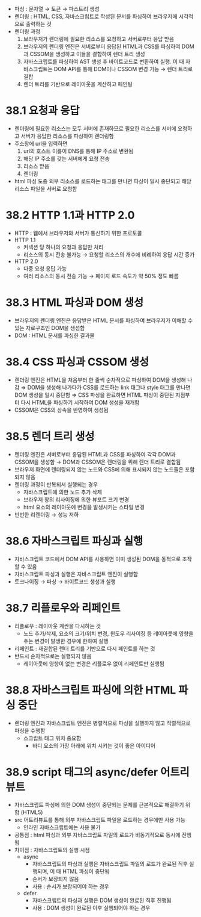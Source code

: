 - 파싱 : 문자열 → 토큰 → 파스트리 생성
- 렌더링 : HTML, CSS, 자바스크립트로 작성된 문서를 파싱하여 브라우저에 시각적으로 출력하는 것
- 렌더링 과정
  1. 브라우저가 렌더링에 필요한 리소스를 요청하고 서버로부터 응답 받음
  2. 브라우저의 렌더링 엔진은 서버로부터 응답된 HTML과 CSS를 파싱하여 DOM과 CSSOM을 생성하고 이들을 결합하여 렌더 트리 생성
  3. 자바스크립트를 파싱하여 AST 생성 후 바이트코드로 변환하여 실행. 이 때 자바스크립트는 DOM API를 통해 DOM이나 CSSOM 변경 가능 → 렌더 트리로 결합
  4. 렌더 트리를 기반으로 레이아웃을 계산하고 페인팅

# 38.1 요청과 응답

- 렌더링에 필요한 리소스는 모두 서버에 존재하므로 필요한 리소스를 서버에 요청하고 서버가 응답한 리소스를 파싱하여 렌더링함
- 주소창에 url을 입력하면
  1. url의 호스트 이름이 DNS를 통해 IP 주소로 변환됨
  2. 해당 IP 주소를 갖는 서버에게 요청 전송
  3. 리소스 받음
  4. 렌더링
- html 파싱 도중 외부 리소스를 로드하는 태그를 만나면 파싱이 일시 중단되고 해당 리소스 파일을 서버로 요청함

# 38.2 HTTP 1.1과 HTTP 2.0

- HTTP : 웹에서 브라우저와 서버가 통신하기 위한 프로토콜
- HTTP 1.1
  - 커넥션 당 하나의 요청과 응답만 처리
  - 리소스의 동시 전송 불가능 → 요청할 리소스의 개수에 비례하여 응답 시간 증가
- HTTP 2.0
  - 다중 요청 응답 가능
  - 여러 리소스의 동시 전송 가능 → 페이지 로드 속도가 약 50% 정도 빠름

# 38.3 HTML 파싱과 DOM 생성

- 브라우저의 렌더링 엔진은 응답받은 HTML 문서를 파싱하여 브라우저가 이해할 수 있는 자료구조인 DOM을 생성함
- DOM : HTML 문서를 파싱한 결과물

# 38.4 CSS 파싱과 CSSOM 생성

- 렌더링 엔진은 HTML을 처음부터 한 줄씩 순차적으로 파싱하여 DOM을 생성해 나감
  ⇒ DOM을 생성해 나가다가 CSS를 로드하는 link 태그나 style 태그를 만나면 DOM 생성을 일시 중단함
  ⇒ CSS 파싱을 완료하면 HTML 파싱이 중단된 지점부터 다시 HTML을 파싱하기 시작하여 DOM 생성을 재개함
- CSSOM은 CSS의 상속을 반영하여 생성됨

# 38.5 렌더 트리 생성

- 렌더링 엔진은 서버로부터 응답된 HTML과 CSS를 파싱하여 각각 DOM과 CSSOM을 생성함
  → DOM과 CSSOM은 렌더링을 위해 렌더 트리로 결합됨
- 브라우저 화면에 렌더링되지 않는 노드와 CSS에 의해 표시되지 않는 노드들은 포함되지 않음
- 렌더링 과정이 반복되서 실행되는 경우
  - 자바스크립트에 의한 노드 추가 삭제
  - 브라우저 창의 리사이징에 의한 뷰포트 크기 변경
  - html 요소의 레이아웃에 변경을 발생시키는 스타일 변경
- 빈번한 리렌더링 → 성능 저하

# 38.6 자바스크립트 파싱과 실행

- 자바스크립트 코드에서 DOM API를 사용하면 이미 생성된 DOM을 동적으로 조작할 수 있음
- 자바스크립트 파싱과 실행은 자바스크립트 엔진이 실행함
- 토크나이징 → 파싱 → 바이트코드 생성과 실행

# 38.7 리플로우와 리페인트

- 리플로우 : 레이아웃 계싼을 다시하는 것
  - 노드 추가/삭제, 요소의 크기/위치 변경, 윈도우 리사이징 등 레이아웃에 영향을 주는 변경이 발생한 경우에 한하여 실행
- 리페인트 : 재결합된 렌더 트리를 기반으로 다시 페인트를 하는 것
- 반드시 순차적으로는 실행되지 않음
  - 레이아웃에 영향이 없는 변경은 리플로우 없이 리페인트만 실행됨

# 38.8 자바스크립트 파싱에 의한 HTML 파싱 중단

- 렌더링 엔진과 자바스크립트 엔진은 병렬적으로 파싱을 실행하지 않고 직렬적으로 파싱을 수행함
  - 스크립트 태그 위치 중요함
    - 바디 요소의 가장 아래에 위치 시키는 것이 좋은 아이디어

# 38.9 script 태그의 async/defer 어트리뷰트

- 자바스크립트 파싱에 의한 DOM 생성이 중단되는 문제를 근본적으로 해결하기 위함 (HTML5)
- src 어트리뷰트를 통해 외부 자바스크립트 파일을 로드하는 경우에만 사용 가능
  - 인라인 자바스크립트에는 사용 불가
- 공통점 : html 파싱과 외부 자바스크립트 파일의 로드가 비동기적으로 동시에 진행됨
- 차이점 : 자바스크립트의 실행 시점
  - async
    - 자바스크립트의 파싱과 실행은 자바스크립트 파일의 로드가 완료된 직후 실행되며, 이 때 HTML 파싱이 중단됨
    - 순서가 보장되지 않음
    - 사용 : 순서가 보장되어야 하는 경우
  - defer
    - 자바스크립트의 파싱과 실행은 DOM 생성이 완료된 직후 진행됨
    - 사용 : DOM 생성이 완료된 이후 실행되어야 하는 경우
